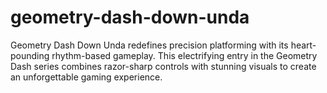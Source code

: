 # geometry-dash-down-unda
Geometry Dash Down Unda redefines precision platforming with its heart-pounding rhythm-based gameplay. This electrifying entry in the Geometry Dash series combines razor-sharp controls with stunning visuals to create an unforgettable gaming experience. 
